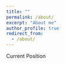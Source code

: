 ```yaml
---
title: ""
permalink: /about/
excerpt: "About me"
author_profile: true
redirect_from: 
  - /about/
---
```



Current Position
